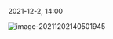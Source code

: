 2021-12-2, 14:00

![image-20211202140501945](C:\Users\28274\AppData\Roaming\Typora\typora-user-images\image-20211202140501945.png)

